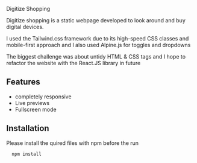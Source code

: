 
Digitize Shopping

Digitize shopping is a static webpage developed to look around and buy digital devices.

I used the Tailwind.css framework due to its high-speed CSS classes and mobile-first approach and I also used Alpine.js for toggles and dropdowns

The biggest challenge was about untidy HTML & CSS tags and I hope to refactor the website with the React.JS library in future

## Features

- completely responsive
- Live previews
- Fullscreen mode


## Installation

Please install the quired files with npm before the run
```bash
  npm install
```
    

